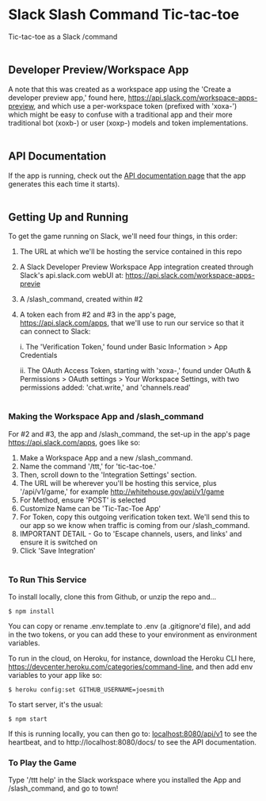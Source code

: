 # Slack Slash Command Tic-tac-toe
Tic-tac-toe as a Slack /command
<br /><br />

## Developer Preview/Workspace App
A note that this was created as a workspace app using the 'Create a developer preview app,' found here, https://api.slack.com/workspace-apps-preview, and which use a per-workspace token (prefixed with 'xoxa-') which might be easy to confuse with a traditional app and their more traditional bot (xoxb-) or user (xoxp-) models and token implementations. 
<br /><br />

## API Documentation
If the app is running, check out the [API documentation page](https://slick-slack-sloe-app.herokuapp.com/docs "API Documentation") that the app generates this each time it starts).
<br /><br />


## Getting Up and Running

To get the game running on Slack, we'll need four things, in this order:

1. The URL at which we'll be hosting the service contained in this repo
2. A Slack Developer Preview Workspace App integration created through Slack's api.slack.com webUI at: https://api.slack.com/workspace-apps-previe
3. A /slash_command, created within #2
4. A token each from #2 and #3 in the app's page, https://api.slack.com/apps, that we'll use to run our service so that it can connect to Slack:
    
    i. The 'Verification Token,' found under Basic Information > App Credentials

    ii. The OAuth Access Token, starting with 'xoxa-,' found under OAuth & Permissions > OAuth settings > Your Workspace Settings, with two permissions added:  'chat.write,' and 'channels.read'
<br /><br />

### Making the Workspace App and /slash_command
For #2 and #3, the app and /slash_command, the set-up in the app's page https://api.slack.com/apps, goes like so:

1. Make a Workspace App and a new /slash_command.
2. Name the command '/ttt,' for 'tic-tac-toe.'
3. Then, scroll down to the 'Integration Settings' section.
4. The URL will be wherever you'll be hosting this service, plus '/api/v1/game,' for example http://whitehouse.gov/api/v1/game
5. For Method, ensure 'POST' is selected
6. Customize Name can be 'Tic-Tac-Toe App'
7. For Token, copy this outgoing verification token text. We'll send this to our app so we know when traffic is coming from our /slash_command.
8. IMPORTANT DETAIL - Go to 'Escape channels, users, and links' and ensure it is switched on
9. Click 'Save Integration'
<br /><br />

### To Run This Service
To install locally, clone this from Github, or unzip the repo and...
```shell
$ npm install
```
You can copy or rename .env.template to .env (a .gitignore'd file), and add in the two tokens, or you can add these to your environment as environment variables.


To run in the cloud, on Heroku, for instance, download the Heroku CLI here, https://devcenter.heroku.com/categories/command-line, and then add env variables to your app like so: 
```shell
$ heroku config:set GITHUB_USERNAME=joesmith
```

To start server, it's the usual:
```shell
$ npm start
```
If this is running locally, you can then go to: [localhost:8080/api/v1](http://localhost:8080/api/v1 "localhost") to see the heartbeat, and to http://localhost:8080/docs/ to see the API documentation.

### To Play the Game
Type '/ttt help' in the Slack workspace where you installed the App and /slash_command, and go to town!


